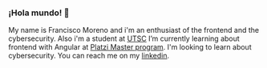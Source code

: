 ### ¡Hola mundo! 👋
 My name is Francisco Moreno and i'm an enthusiast of the frontend and the cybersecurity. Also i'm a student at [UTSC](http://www.utsc.edu.mx/)
 I’m currently learning about frontend with Angular at [Platzi Master program](https://platzi.com/blog/que-es-platzi-master/).
 I'm looking to learn about cybersecurity.
 You can reach me on my [linkedin](https://www.linkedin.com/in/frxncismor/).

<!--
**frxncismor/frxncismor** is a ✨ _special_ ✨ repository because its `README.md` (this file) appears on your GitHub profile.

Here are some ideas to get you started:

- 🔭 I’m currently working on ...
- 🌱 I’m currently learning ...
- 👯 I’m looking to collaborate on ...
- 🤔 I’m looking for help with ...
- 💬 Ask me about ...
- 📫 How to reach me: ...
- 😄 Pronouns: ...
- ⚡ Fun fact: ...
-->
